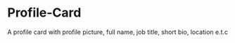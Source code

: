 # Profile-Card
A profile card with profile picture, full name, job title, short bio, location e.t.c
